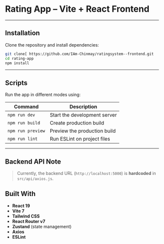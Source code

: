 # Rating App – Vite + React Frontend
---

## Installation

Clone the repository and install dependencies:

```bash
git clone[ https://github.com/IAm-Chinmay/ratingsystem--frontend.git
cd rating-app
npm install
```

---

## Scripts

Run the app in different modes using:

| Command         | Description                     |
|----------------|---------------------------------|
| `npm run dev`   | Start the development server    |
| `npm run build` | Create production build         |
| `npm run preview` | Preview the production build |
| `npm run lint`  | Run ESLint on project files     |

---

##  Backend API Note

> Currently, the backend URL (`http://localhost:5000`) is **hardcoded** in `src/api/axios.js`.

##  Built With

- **React 19**
- **Vite 7**
- **Tailwind CSS**
- **React Router v7**
- **Zustand** (state management)
- **Axios**
- **ESLint**

